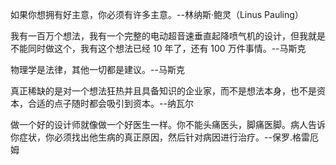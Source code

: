 如果你想拥有好主意，你必须有许多主意。--林纳斯·鲍灵（Linus Pauling）

我有一百万个想法，我有一个完整的电动超音速垂直起降喷气机的设计，但我就是不能同时做这个，我有这个想法已经 10 年了，还有 100 万件事情。--马斯克

物理学是法律，其他一切都是建议。--马斯克

真正稀缺的是对一个想法狂热并且具备知识的企业家，而不是想法本身，也不是资本，合适的点子随时都会吸引到资本。--纳瓦尔

做一个好的设计师就像做一个好医生一样。你不能头痛医头，脚痛医脚。病人告诉你症状，你必须找出他生病的真正原因，然后针对病因进行治疗。--保罗.格雷厄姆